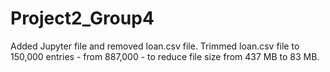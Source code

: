 # Project2_Group4
Added Jupyter file and removed loan.csv file.
Trimmed loan.csv file to 150,000 entries - from 887,000 - to reduce file size from 437 MB to 83 MB.
